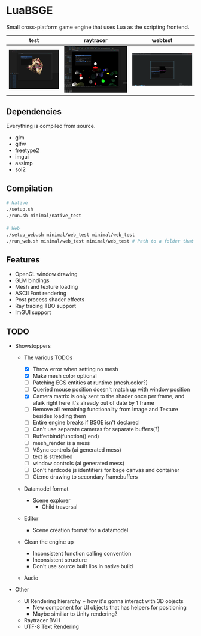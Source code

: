 # LuaBSGE

Small cross-platform game engine that uses Lua as the scripting frontend.<br/>

| test                              | raytracer                         | webtest                           |
| --------------------------------- | --------------------------------- | --------------------------------- |
| ![Test project](repo/luabsge.png) | ![Ray tracer](repo/luabsge_2.png) | ![Test project](repo/webtest.png) |

## Dependencies

Everything is compiled from source.

-   glm
-   glfw
-   freetype2
-   imgui
-   assimp
-   sol2

## Compilation

```bash
# Native
./setup.sh
./run.sh minimal/native_test

# Web
./setup_web.sh minimal/web_test minimal/web_test
./run_web.sh minimal/web_test minimal/web_test # Path to a folder that will host the wasm files
```

## Features

-   OpenGL window drawing
-   GLM bindings
-   Mesh and texture loading
-   ASCII Font rendering
-   Post process shader effects
-   Ray tracing TBO support
-   ImGUI support

## TODO

-   Showstoppers

    -   The various TODOs

        -   [x] Throw error when setting no mesh
        -   [x] Make mesh color optional
        -   [ ] Patching ECS entities at runtime (mesh.color?)
        -   [ ] Queried mouse position doesn't match up with window position
        -   [x] Camera matrix is only sent to the shader once per frame, and afaik right here it's already out of date by 1 frame
        -   [ ] Remove all remaining functionality from Image and Texture besides loading them
        -   [ ] Entire engine breaks if BSGE isn't declared
        -   [ ] Can't use separate cameras for separate buffers(?)
        -   [ ] Buffer:bind(function() end)
        -   [ ] mesh_render is a mess
        -   [ ] VSync controls (ai generated mess)
        -   [ ] text is stretched
        -   [ ] window controls (ai generated mess)
        -   [ ] Don't hardcode js identifiers for bsge canvas and container
        -   [ ] Gizmo drawing to secondary framebuffers

    -   Datamodel format
        -   Scene explorer
            -   Child traversal
    -   Editor
        -   Scene creation format for a datamodel
    -   Clean the engine up
        -   Inconsistent function calling convention
        -   Inconsistent structure
        -   Don't use source built libs in native build
    -   Audio

-   Other
    -   UI Rendering hierarchy + how it's gonna interact with 3D objects
        -   New component for UI objects that has helpers for positioning
        -   Maybe similiar to Unity rendering?
    -   Raytracer BVH
    -   UTF-8 Text Rendering
